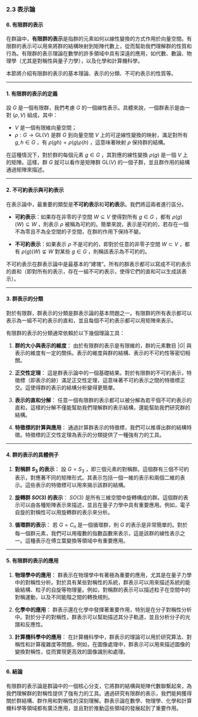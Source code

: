 ### 2.3 表示論
#### 6. 有限群的表示

在群論中，**有限群的表示**是指群的元素如何以線性變換的方式作用於向量空間。有限群的表示可以用來將群的結構映射到矩陣代數上，從而幫助我們理解群的性質和行為。有限群的表示理論在數學的許多領域中具有深遠的應用，如代數、數論、物理學（尤其是對稱性與量子力學），以及化學和計算機科學。

本節將介紹有限群的表示的基本理論、表示的分類、不可約表示的性質等。

---

#### 1. 有限群的表示的定義

設  $`G`$  是一個有限群，我們考慮  $`G`$  的一個線性表示。具體來說，一個群表示是由一對  $`(\rho, V)`$  組成，其中：

-  $`V`$  是一個有限維向量空間；
-  $`\rho: G \to \text{GL}(V)`$  是群  $`G`$  到向量空間  $`V`$  上的可逆線性變換的映射，滿足對所有  $`g, h \in G`$ ，有  $`\rho(gh) = \rho(g)\rho(h)`$ ，這意味著映射  $`\rho`$  保持群的結構。

在這種情況下，對於群的每個元素  $`g \in G`$ ，其對應的線性變換  $`\rho(g)`$  是一個  $`V`$  上的矩陣。這樣，群  $`G`$  就可以看作是矩陣群  $`\text{GL}(V)`$  的一個子群，並且群作用的結構通過矩陣來描述。

---

#### 2. 不可約表示與可約表示

在表示論中，最重要的類型是**不可約表示**和**可約表示**。我們將這兩者進行區分。

- **可約表示**：如果存在非零的子空間  $`W \subseteq V`$  使得對所有  $`g \in G`$ ，都有  $`\rho(g)(W) \subseteq W`$ ，則表示  $`\rho`$  被稱為可約的。簡單來說，表示是可約的，若存在一個不為零且不為全空間的子空間，在群的作用下保持不變。
  
- **不可約表示**：如果表示  $`\rho`$  不是可約的，即對於任意的非零子空間  $`W \subset V`$ ，都有  $`\rho(g)(W) \not\subseteq W`$  對某些  $`g \in G`$ ，則稱該表示為不可約的。

不可約表示在群表示論中是最基本的“建塊”。所有的群表示都可以寫成不可約表示的直和（即對所有的表示，存在一組不可約表示，使得它們的直和可以生成該表示）。

---

#### 3. 群表示的分類

對於有限群，群表示的分類是群表示論的基本問題之一。有限群的所有表示都可以表示為一組不可約表示的直和，並且每個不可約表示都可以用矩陣來表示。

有限群的表示的分類通常依賴於以下幾個理論工具：

1. **群的大小與表示的維度**：
   由於有限群的表示是有限維的，群的元素數目  $`|G|`$  與表示的維度有一定的關係。表示的維度與群的結構、表示的不可約性等密切相關。

2. **正交性定理**：
   這是群表示論中的一個基礎結果。對於有限群的不可約表示，特徵標（即表示的跡）滿足正交性定理，這意味著不可約表示之間的特徵標正交。這使得群的表示的結構分析變得更簡單。

3. **表示的直和分解**：
   任意一個有限群的表示都可以被分解為若干個不可約表示的直和，這樣的分解不僅能幫助我們理解群的表示結構，還能幫助我們研究群的結構。

4. **特徵標的計算與應用**：
   通過計算群表示的特徵標，我們可以推導出群的結構特徵。特徵標的正交性定理為表示的分類提供了一種強有力的工具。

---

#### 4. 群的表示的具體例子

1. **對稱群  $`S_3`$  的表示**：
   設  $`G = S_3`$ ，即三個元素的對稱群。這個群有三個不可約表示，對應著不同的矩陣形式。其表示包括一個一維的表示和兩個二維的表示。這些表示的特徵標可以用來揭示該群的結構。

2. **旋轉群  $`SO(3)`$  的表示**：
    $`SO(3)`$  是所有三維空間中旋轉構成的群。這個群的表示可以由各種矩陣表示來描述，並且在量子力學中具有重要應用。例如，電子自旋的對稱性可以用旋轉群的表示來分析。

3. **循環群的表示**：
   若  $`G = C_n`$  是一個循環群，則  $`G`$  的表示是非常簡單的。對於每一個群元素，我們可以用複數的指數函數來表示，這是該群的線性表示之一。這種表示在傅立葉變換等領域中有重要應用。

---

#### 5. 有限群的表示的應用

1. **物理學中的應用**：
   群表示在物理學中有著極為重要的應用，尤其是在量子力學中的對稱性分析。對於具有某些對稱性的系統，群表示可以用來描述系統的能級結構、粒子的自旋等物理量。例如，對稱群的表示可以描述粒子在空間中的對稱運動，以及不同能階之間的轉換規則。

2. **化學中的應用**：
   群表示還在化學中發揮著重要作用，特別是在分子對稱性分析中。對於分子的對稱性，群表示可以幫助描述其分子軌道，並且分析分子的光譜和反應性。

3. **計算機科學中的應用**：
   在計算機科學中，群表示的理論可以用於研究算法、對稱性和計算複雜度等問題。例如，在圖像處理中，群表示可以用來描述圖像的變換對稱性，從而實現更高效的圖像識別和處理。

---

#### 6. 結論

有限群的表示論是群論中的一個核心分支，它將群的結構與矩陣代數聯繫起來，為我們理解群的對稱性提供了強有力的工具。通過研究有限群的表示，我們能夠獲得關於群結構、群作用和對稱性的深刻理解。群表示論在數學、物理學、化學和計算機科學等領域都有廣泛應用，並且對於推動這些領域的發展起到了重要作用。